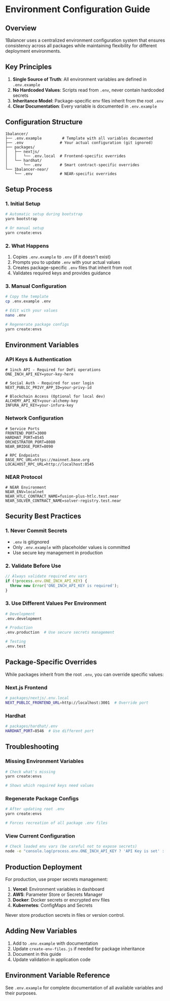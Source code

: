 # Environment Configuration Guide

## Overview

1Balancer uses a centralized environment configuration system that ensures consistency across all packages while maintaining flexibility for different deployment environments.

## Key Principles

1. **Single Source of Truth**: All environment variables are defined in `.env.example`
2. **No Hardcoded Values**: Scripts read from `.env`, never contain hardcoded secrets
3. **Inheritance Model**: Package-specific env files inherit from the root `.env`
4. **Clear Documentation**: Every variable is documented in `.env.example`

## Configuration Structure

```
1balancer/
├── .env.example         # Template with all variables documented
├── .env                # Your actual configuration (git ignored)
├── packages/
│   ├── nextjs/
│   │   └── .env.local  # Frontend-specific overrides
│   └── hardhat/
│       └── .env        # Smart contract-specific overrides
└── 1balancer-near/
    └── .env            # NEAR-specific overrides
```

## Setup Process

### 1. Initial Setup

```bash
# Automatic setup during bootstrap
yarn bootstrap

# Or manual setup
yarn create:envs
```

### 2. What Happens

1. Copies `.env.example` to `.env` (if it doesn't exist)
2. Prompts you to update `.env` with your actual values
3. Creates package-specific `.env` files that inherit from root
4. Validates required keys and provides guidance

### 3. Manual Configuration

```bash
# Copy the template
cp .env.example .env

# Edit with your values
nano .env

# Regenerate package configs
yarn create:envs
```

## Environment Variables

### API Keys & Authentication

```env
# 1inch API - Required for DeFi operations
ONE_INCH_API_KEY=your-key-here

# Social Auth - Required for user login
NEXT_PUBLIC_PRIVY_APP_ID=your-privy-id

# Blockchain Access (Optional for local dev)
ALCHEMY_API_KEY=your-alchemy-key
INFURA_API_KEY=your-infura-key
```

### Network Configuration

```env
# Service Ports
FRONTEND_PORT=3000
HARDHAT_PORT=8545
ORCHESTRATOR_PORT=8080
NEAR_BRIDGE_PORT=8090

# RPC Endpoints
BASE_RPC_URL=https://mainnet.base.org
LOCALHOST_RPC_URL=http://localhost:8545
```

### NEAR Protocol

```env
# NEAR Environment
NEAR_ENV=localnet
NEAR_HTLC_CONTRACT_NAME=fusion-plus-htlc.test.near
NEAR_SOLVER_CONTRACT_NAME=solver-registry.test.near
```

## Security Best Practices

### 1. Never Commit Secrets

- `.env` is gitignored
- Only `.env.example` with placeholder values is committed
- Use secure key management in production

### 2. Validate Before Use

```javascript
// Always validate required env vars
if (!process.env.ONE_INCH_API_KEY) {
  throw new Error('ONE_INCH_API_KEY is required');
}
```

### 3. Use Different Values Per Environment

```bash
# Development
.env.development

# Production
.env.production  # Use secure secrets management

# Testing
.env.test
```

## Package-Specific Overrides

While packages inherit from the root `.env`, you can override specific values:

### Next.js Frontend

```bash
# packages/nextjs/.env.local
NEXT_PUBLIC_FRONTEND_URL=http://localhost:3001  # Override port
```

### Hardhat

```bash
# packages/hardhat/.env
HARDHAT_PORT=8546  # Use different port
```

## Troubleshooting

### Missing Environment Variables

```bash
# Check what's missing
yarn create:envs

# Shows which required keys need values
```

### Regenerate Package Configs

```bash
# After updating root .env
yarn create:envs

# Forces recreation of all package .env files
```

### View Current Configuration

```bash
# Check loaded env vars (be careful not to expose secrets)
node -e "console.log(process.env.ONE_INCH_API_KEY ? 'API Key is set' : 'API Key missing')"
```

## Production Deployment

For production, use proper secrets management:

1. **Vercel**: Environment variables in dashboard
2. **AWS**: Parameter Store or Secrets Manager
3. **Docker**: Docker secrets or encrypted env files
4. **Kubernetes**: ConfigMaps and Secrets

Never store production secrets in files or version control.

## Adding New Variables

1. Add to `.env.example` with documentation
2. Update `create-env-files.js` if needed for package inheritance
3. Document in this guide
4. Update validation in application code

## Environment Variable Reference

See `.env.example` for complete documentation of all available variables and their purposes.